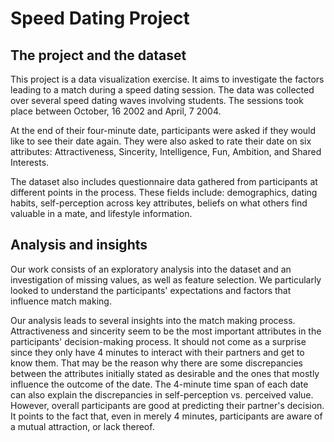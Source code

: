 # Speed Dating Project

## The project and the dataset
This project is a data visualization exercise. It aims to investigate the factors leading to a match during a speed dating session. The data was collected over several speed dating waves involving students. The sessions took place between October, 16 2002 and April, 7 2004.

At the end of their four-minute date, participants were asked if they would like to see their date again. They were also asked to rate their date on six attributes: Attractiveness, Sincerity, Intelligence, Fun, Ambition, and Shared Interests.

The dataset also includes questionnaire data gathered from participants at different points in the process. These fields include: demographics, dating habits, self-perception across key attributes, beliefs on what others find valuable in a mate, and lifestyle information.

## Analysis and insights
Our work consists of an exploratory analysis into the dataset and an investigation of missing values, as well as feature selection. 
We particularly looked to understand the participants' expectations and factors that influence match making. 

Our analysis leads to several insights into the match making process. 
Attractiveness and sincerity seem to be the most important attributes in the participants' decision-making process. It should not come as a surprise since they only have 4 minutes to interact with their partners and get to know them. That may be the reason why there are some discrepancies between the attributes initially stated as desirable and the ones that mostly influence the outcome of the date. The 4-minute time span of each date can also explain the discrepancies in self-perception vs. perceived value. However, overall participants are good at predicting their partner's decision. It points to the fact that, even in merely 4 minutes, participants are aware of a mutual attraction, or lack thereof. 
